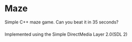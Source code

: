 # Maze

Simple C++ maze game. Can you beat it in 35 seconds?

###

Implemented using the Simple DirectMedia Layer 2.0(SDL 2)
